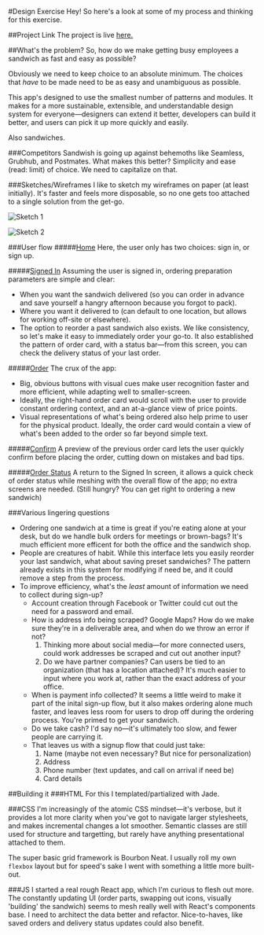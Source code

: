 #Design Exercise
Hey! So here's a look at some of my process and thinking for this exercise.


##Project Link
The project is live [here.](https://outstandy.github.io/sandwish/ "Sandwish")

##What's the problem?
So, how do we make getting busy employees a sandwich as fast and easy as possible? 

Obviously we need to keep choice to an absolute minimum. The choices that _have_ to be made need to be as easy and unambiguous as possible.

This app's designed to use the smallest number of patterns and modules. It makes for a more sustainable, extensible, and understandable design system for everyone—designers can extend it better, developers can build it better, and users can pick it up more quickly and easily. 

Also sandwiches. 

###Competitors
Sandwish is going up against behemoths like Seamless, Grubhub, and Postmates. What makes this better? Simplicity and ease (read: limit) of choice. We need to capitalize on that. 

###Sketches/Wireframes
I like to sketch my wireframes on paper (at least initially). It's faster and feels more disposable, so no one gets too attached to a single solution from the get-go.

![Sketch 1](https://cloud.githubusercontent.com/assets/4308593/18039680/07ede926-6d73-11e6-807b-cfc99def44b7.JPG)

![Sketch 2](https://cloud.githubusercontent.com/assets/4308593/18039679/07edbf50-6d73-11e6-9f8b-7bb64eaf7736.JPG)

###User flow
#####[Home](https://outstandy.github.io/sandwish/ "Home")
Here, the user only has two choices: sign in, or sign up.

#####[Signed In](https://outstandy.github.io/sandwish/signed-in "Signed In")
Assuming the user is signed in, ordering preparation parameters are simple and clear:
* When you want the sandwich delivered (so you can order in advance and save yourself a hangry afternoon because you forgot to pack).
* Where you want it delivered to (can default to one location, but allows for working off-site or elsewhere).
* The option to reorder a past sandwich also exists. We like consistency, so let's make it easy to immediately order your go-to. It also established the pattern of order card, with a status bar—from this screen, you can check the delivery status of your last order.

#####[Order](https://outstandy.github.io/sandwish/order "Order")
The crux of the app: 
* Big, obvious buttons with visual cues make user recognition faster and more efficient, while adapting well to smaller-screen. 
* Ideally, the right-hand order card would scroll with the user to provide constant ordering context, and an at-a-glance view of price points. 
* Visual representations of what's being ordered also help prime to user for the physical product. Ideally, the order card would contain a view of what's been added to the order so far beyond simple text. 

#####[Confirm](https://outstandy.github.io/sandwish/order "Confirm")
A preview of the previous order card lets the user quickly confirm before placing the order, cutting down on mistakes and bad tips. 

#####[Order Status](https://outstandy.github.io/sandwish/signed-in-status "Order Status")
A return to the Signed In screen, it allows a quick check of order status while meshing with the overall flow of the app; no extra screens are needed. (Still hungry? You can get right to ordering a new sandwich)

###Various lingering questions
* Ordering one sandwich at a time is great if you're eating alone at your desk, but do we handle bulk orders for meetings or brown-bags? It's much efficient more efficent for both the office and the sandwich shop.
* People are creatures of habit. While this interface lets you easily reorder your last sandwich, what about saving preset sandwiches? The pattern already exists in this system for modifying if need be, and it could remove a step from the process.
* To improve efficiency, what's the _least_ amount of information we need to collect during sign-up?
  * Account creation through Facebook or Twitter could cut out the need for a password and email.
  * How is address info being scraped? Google Maps? How do we make sure they're in a deliverable area, and when do we throw an error if not?
    1. Thinking more about social media—for more connected users, could work addresses be scraped and cut out another input?
    2. Do we have partner companies? Can users be tied to an organization (that has a location attached)? It's much easier to input where you work at, rather than the exact address of your office.
  * When is payment info collected? It seems a little weird to make it part of the inital sign-up flow, but it also makes ordering alone much faster, and leaves less room for users to drop off during the ordering process. You're primed to get your sandwich. 
  * Do we take cash? I'd say no—it's ultimately too slow, and fewer people are carrying it.
  * That leaves us with a signup flow that could just take:
    1. Name (maybe not even necessary? But nice for personalization)
    2. Address
    3. Phone number (text updates, and call on arrival if need be)
    4. Card details

##Building it
###HTML
For this I templated/partialized with Jade.

###CSS
I'm increasingly of the atomic CSS mindset—it's verbose, but it provides a lot more clarity when you've got to navigate larger stylesheets, and makes incremental changes a lot smoother. Semantic classes are still used for structure and targetting, but rarely have anything presentational attached to them. 

The super basic grid framework is Bourbon Neat. I usually roll my own `flexbox` layout but for speed's sake I went with something a little more built-out. 

###JS
I started a real rough React app, which I'm curious to flesh out more. The constantly updating UI (order parts, swapping out icons, visually 'building' the sandwich) seems to mesh really well with React's components base. I need to architect the data better and refactor. Nice-to-haves, like saved orders and delivery status updates could also benefit. 
